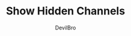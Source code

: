 ---
title: Show Hidden Channels
author: DevilBro
description_markdown: >-
  Displays all hidden channels that can't be accessed due to role restrictions in a new category.
github: https://github.com/mwittrien/
download: https://github.com/mwittrien/BetterDiscordAddons/tree/master/Plugins/ShowHiddenChannels
support: https://discord.gg/Z7PBux5
preview:
tags:
layout: product
---